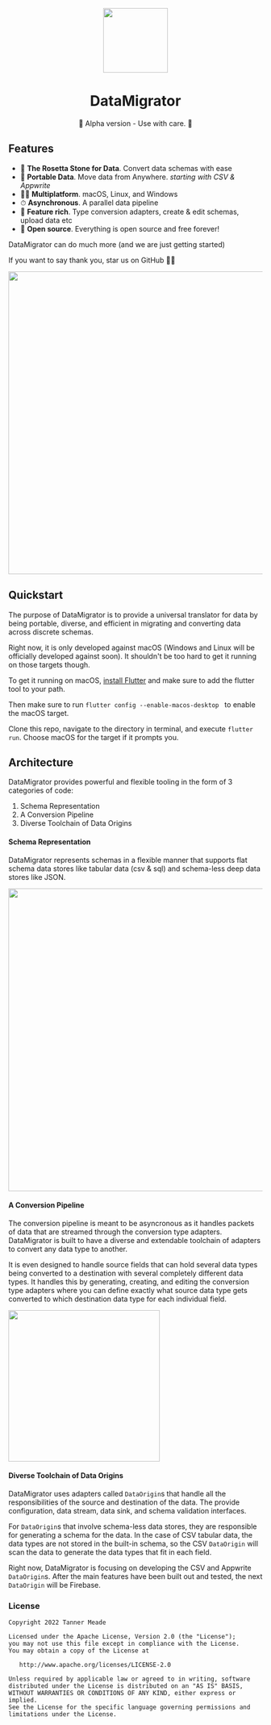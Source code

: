 <p align="center">
  <img src="https://github.com/tannermeade/data-migrator/blob/master/.github/assets/data_migrator.svg?raw=true" height="128">
  <h1 align="center">DataMigrator</h1>
  <p align="center">🚧 Alpha version - Use with care. 🚧</p>
</p>


## Features

- 💎 **The Rosetta Stone for Data**. Convert data schemas with ease
- 🚀 **Portable Data**. Move data from Anywhere. *starting with CSV & Appwrite*
- 🧑‍💻 **Multiplatform**. macOS, Linux, and Windows
- ⏱ **Asynchronous**. A parallel data pipeline
- 🍭 **Feature rich**. Type conversion adapters, create & edit schemas, upload data etc
- 🤲 **Open source**. Everything is open source and free forever!

DataMigrator can do much more (and we are just getting started)

If you want to say thank you, star us on GitHub  🙌💙

<img src="https://github.com/tannermeade/data-migrator/blob/master/.github/assets/data_migrator-screenshot.png?raw=true" height="600">

## Quickstart

The purpose of DataMigrator is to provide a universal translator for data by being portable, diverse, and efficient in migrating and converting data across discrete schemas.

Right now, it is only developed against macOS (Windows and Linux will be officially developed against soon). It shouldn't be too hard to get it running on those targets though.

To get it running on macOS, [install Flutter](https://docs.flutter.dev/get-started/install/macos "install Flutter") and make sure to add the flutter tool to your path.

Then make sure to run `flutter config --enable-macos-desktop ` to enable the macOS target.

Clone this repo, navigate to the directory in terminal, and execute `flutter run`. Choose macOS for the target if it prompts you.

## Architecture


DataMigrator provides powerful and flexible tooling in the form of 3 categories of code:
1. Schema Representation
2. A Conversion Pipeline
3. Diverse Toolchain of Data Origins

#### Schema Representation

DataMigrator represents schemas in a flexible manner that supports flat schema data stores like tabular data (csv & sql) and schema-less deep data stores like JSON.

<img src="https://github.com/tannermeade/data-migrator/blob/master/.github/assets/schema_representation.png?raw=true" height="600">

#### A Conversion Pipeline

The conversion pipeline is meant to be asyncronous as it handles packets of data that are streamed through the conversion type adapters. DataMigrator is built to have a diverse and extendable toolchain of adapters to convert any data type to another.

It is even designed to handle source fields that can hold several data types being converted to a destination with several completely different data types. It handles this by generating, creating, and editing the conversion type adapters where you can define exactly what source data type gets converted to which destination data type for each individual field.

<img src="https://github.com/tannermeade/data-migrator/blob/master/.github/assets/conversion_pipeline.png?raw=true" height="300">

#### Diverse Toolchain of Data Origins

DataMigrator uses adapters called `DataOrigin`s that handle all the responsibilities of the source and destination of the data. The provide configuration, data stream, data sink, and schema validation interfaces.

For `DataOrigin`s that involve schema-less data stores, they are responsible for generating a schema for the data. In the case of CSV tabular data, the data types are not stored in the built-in schema, so the CSV `DataOrigin` will scan the data to generate the data types that fit in each field.

Right now, DataMigrator is focusing on developing the CSV and Appwrite `DataOrigin`s. After the main features have been built out and tested, the next `DataOrigin` will be Firebase.

### License

```
Copyright 2022 Tanner Meade

Licensed under the Apache License, Version 2.0 (the "License");
you may not use this file except in compliance with the License.
You may obtain a copy of the License at

   http://www.apache.org/licenses/LICENSE-2.0

Unless required by applicable law or agreed to in writing, software
distributed under the License is distributed on an "AS IS" BASIS,
WITHOUT WARRANTIES OR CONDITIONS OF ANY KIND, either express or implied.
See the License for the specific language governing permissions and
limitations under the License.
```
